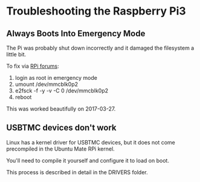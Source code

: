 # Troubleshooting the Raspberry Pi3

## Always Boots Into Emergency Mode

The Pi was probably shut down incorrectly and it damaged the filesystem a little bit.

To fix via [RPi forums][emode]:

1. login as root in emergency mode
2. umount /dev/mmcblk0p2
3. e2fsck -f -y -v -C 0 /dev/mmcblk0p2
4. reboot

This was worked beautifully on 2017-03-27.

[emode]: https://www.raspberrypi.org/forums/viewtopic.php?f=56&t=124149

## USBTMC devices don't work

Linux has a kernel driver for USBTMC devices, but it does not come precompiled in the Ubuntu Mate RPi kernel.

You'll need to compile it yourself and configure it to load on boot.

This process is described in detail in the DRIVERS folder.

